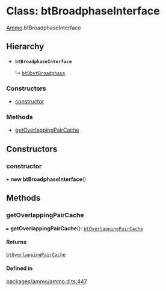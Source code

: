 # Class: btBroadphaseInterface

[Ammo](../modules/Ammo.md).btBroadphaseInterface

## Hierarchy

- **`btBroadphaseInterface`**

  ↳ [`btDbvtBroadphase`](Ammo.btDbvtBroadphase.md)


### Constructors

- [constructor](Ammo.btBroadphaseInterface.md#constructor)

### Methods

- [getOverlappingPairCache](Ammo.btBroadphaseInterface.md#getoverlappingpaircache)

## Constructors

### constructor

• **new btBroadphaseInterface**()

## Methods

### getOverlappingPairCache

▸ **getOverlappingPairCache**(): [`btOverlappingPairCache`](Ammo.btOverlappingPairCache.md)

#### Returns

[`btOverlappingPairCache`](Ammo.btOverlappingPairCache.md)

#### Defined in

[packages/ammo/ammo.d.ts:447](https://github.com/Orillusion/orillusion/blob/main/packages/ammo/ammo.d.ts#L447)
